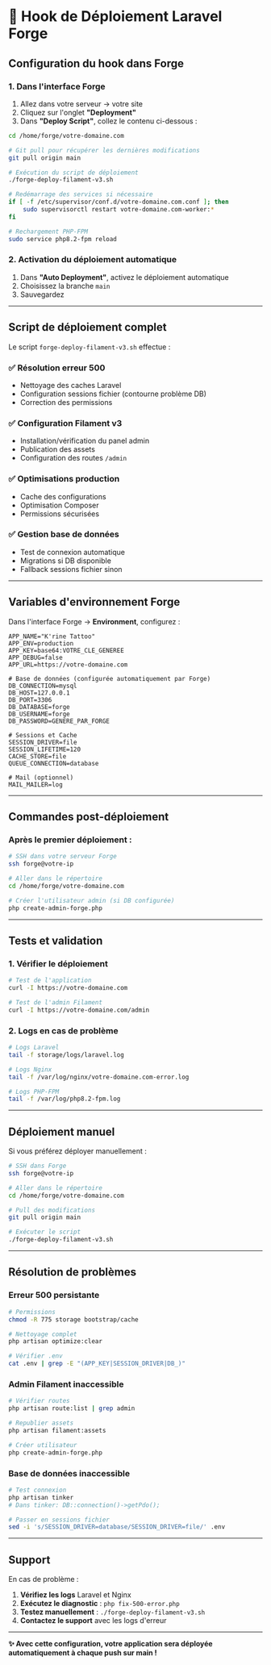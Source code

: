 # 🚀 Hook de Déploiement Laravel Forge

## Configuration du hook dans Forge

### 1. Dans l'interface Forge

1. Allez dans votre serveur → votre site
2. Cliquez sur l'onglet **"Deployment"**
3. Dans **"Deploy Script"**, collez le contenu ci-dessous :

```bash
cd /home/forge/votre-domaine.com

# Git pull pour récupérer les dernières modifications
git pull origin main

# Exécution du script de déploiement
./forge-deploy-filament-v3.sh

# Redémarrage des services si nécessaire
if [ -f /etc/supervisor/conf.d/votre-domaine.com.conf ]; then
    sudo supervisorctl restart votre-domaine.com-worker:*
fi

# Rechargement PHP-FPM
sudo service php8.2-fpm reload
```

### 2. Activation du déploiement automatique

1. Dans **"Auto Deployment"**, activez le déploiement automatique
2. Choisissez la branche `main`
3. Sauvegardez

---

## Script de déploiement complet

Le script `forge-deploy-filament-v3.sh` effectue :

### ✅ **Résolution erreur 500**
- Nettoyage des caches Laravel
- Configuration sessions fichier (contourne problème DB)
- Correction des permissions

### ✅ **Configuration Filament v3**
- Installation/vérification du panel admin
- Publication des assets
- Configuration des routes `/admin`

### ✅ **Optimisations production**
- Cache des configurations
- Optimisation Composer
- Permissions sécurisées

### ✅ **Gestion base de données**
- Test de connexion automatique
- Migrations si DB disponible
- Fallback sessions fichier sinon

---

## Variables d'environnement Forge

Dans l'interface Forge → **Environment**, configurez :

```env
APP_NAME="K'rine Tattoo"
APP_ENV=production
APP_KEY=base64:VOTRE_CLE_GENEREE
APP_DEBUG=false
APP_URL=https://votre-domaine.com

# Base de données (configurée automatiquement par Forge)
DB_CONNECTION=mysql
DB_HOST=127.0.0.1
DB_PORT=3306
DB_DATABASE=forge
DB_USERNAME=forge
DB_PASSWORD=GENERE_PAR_FORGE

# Sessions et Cache
SESSION_DRIVER=file
SESSION_LIFETIME=120
CACHE_STORE=file
QUEUE_CONNECTION=database

# Mail (optionnel)
MAIL_MAILER=log
```

---

## Commandes post-déploiement

### Après le premier déploiement :

```bash
# SSH dans votre serveur Forge
ssh forge@votre-ip

# Aller dans le répertoire
cd /home/forge/votre-domaine.com

# Créer l'utilisateur admin (si DB configurée)
php create-admin-forge.php
```

---

## Tests et validation

### 1. Vérifier le déploiement
```bash
# Test de l'application
curl -I https://votre-domaine.com

# Test de l'admin Filament
curl -I https://votre-domaine.com/admin
```

### 2. Logs en cas de problème
```bash
# Logs Laravel
tail -f storage/logs/laravel.log

# Logs Nginx
tail -f /var/log/nginx/votre-domaine.com-error.log

# Logs PHP-FPM
tail -f /var/log/php8.2-fpm.log
```

---

## Déploiement manuel

Si vous préférez déployer manuellement :

```bash
# SSH dans Forge
ssh forge@votre-ip

# Aller dans le répertoire
cd /home/forge/votre-domaine.com

# Pull des modifications
git pull origin main

# Exécuter le script
./forge-deploy-filament-v3.sh
```

---

## Résolution de problèmes

### Erreur 500 persistante
```bash
# Permissions
chmod -R 775 storage bootstrap/cache

# Nettoyage complet
php artisan optimize:clear

# Vérifier .env
cat .env | grep -E "(APP_KEY|SESSION_DRIVER|DB_)"
```

### Admin Filament inaccessible
```bash
# Vérifier routes
php artisan route:list | grep admin

# Republier assets
php artisan filament:assets

# Créer utilisateur
php create-admin-forge.php
```

### Base de données inaccessible
```bash
# Test connexion
php artisan tinker
# Dans tinker: DB::connection()->getPdo();

# Passer en sessions fichier
sed -i 's/SESSION_DRIVER=database/SESSION_DRIVER=file/' .env
```

---

## Support

En cas de problème :

1. **Vérifiez les logs** Laravel et Nginx
2. **Exécutez le diagnostic** : `php fix-500-error.php`
3. **Testez manuellement** : `./forge-deploy-filament-v3.sh`
4. **Contactez le support** avec les logs d'erreur

---

**✨ Avec cette configuration, votre application sera déployée automatiquement à chaque push sur main !**